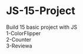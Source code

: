# JS-15-Project
Build 15 basic project with JS <br/>
1-ColorFlipper <br/>
2-Counter <br/>
3-Reviewa <br/>
